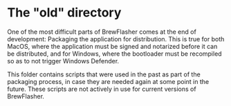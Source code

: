 # The "old" directory

One of the most difficult parts of BrewFlasher comes at the end of development: Packaging the application for 
distribution. This is true for both MacOS, where the application must be signed and notarized before it can be 
distributed, and for Windows, where the bootloader must be recompiled so as to not trigger Windows Defender.

This folder contains scripts that were used in the past as part of the packaging process, in case they are needed again
at some point in the future. These scripts are not actively in use for current versions of BrewFlasher.
